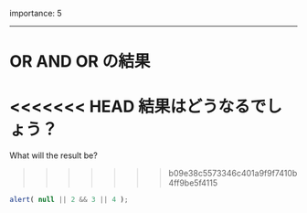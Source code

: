 importance: 5

---

# OR AND OR の結果

<<<<<<< HEAD
結果はどうなるでしょう？
=======
What will the result be?
>>>>>>> b09e38c5573346c401a9f9f7410b4ff9be5f4115

```js
alert( null || 2 && 3 || 4 );
```
